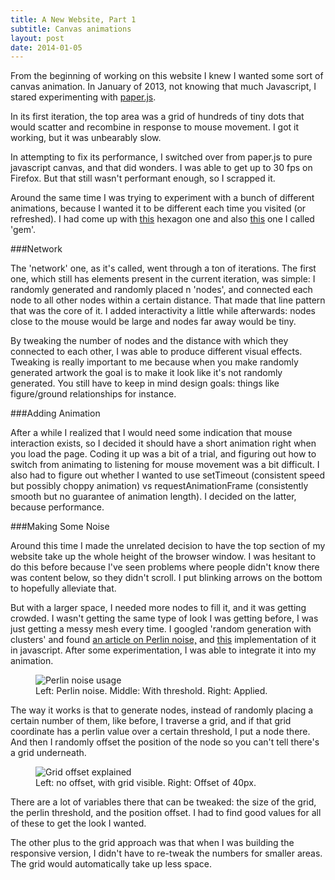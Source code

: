 ```yaml
---
title: A New Website, Part 1
subtitle: Canvas animations
layout: post
date: 2014-01-05
---
```


From the beginning of working on this website I knew I wanted some sort of canvas animation. In January of 2013, not knowing that much Javascript, I stared experimenting with [paper.js](http://paperjs.org).

In its first iteration, the top area was a grid of hundreds of tiny dots that would scatter and recombine in response to mouse movement. I got it working, but it was unbearably slow.

In attempting to fix its performance, I switched over from paper.js to pure javascript canvas, and that did wonders. I was able to get up to 30 fps on Firefox. But that still wasn't performant enough, so I scrapped it.

Around the same time I was trying to experiment with a bunch of different animations, because I wanted it to be different each time you visited (or refreshed). I had come up with [this](http://lab.robertvinluan.com) hexagon one and also [this](http://robertvinluan.com/basement.html) one I called 'gem'.

###Network

The 'network' one, as it's called, went through a ton of iterations. The first one, which still has elements present in the current iteration, was simple: I randomly generated and randomly placed n 'nodes', and connected each node to all other nodes within a certain distance. That made that line pattern that was the core of it. I added interactivity a little while afterwards: nodes close to the mouse would be large and nodes far away would be tiny.

By tweaking the number of nodes and the distance with which they connected to each other, I was able to produce different visual effects. Tweaking is really important to me because when you make randomly generated artwork the goal is to make it look like it's not randomly generated. You still have to keep in mind design goals: things like figure/ground relationships for instance.

###Adding Animation

After a while I realized that I would need some indication that mouse interaction exists, so I decided it should have a short animation right when you load the page. Coding it up was a bit of a trial, and figuring out how to switch from animating to listening for mouse movement was a bit difficult. I also had to figure out whether I wanted to use setTimeout (consistent speed but possibly choppy animation) vs requestAnimationFrame (consistently smooth but no guarantee of animation length). I decided on the latter, because performance.

###Making Some Noise

Around this time I made the unrelated decision to have the top section of my website take up the whole height of the browser window. I was hesitant to do this before because I've seen problems where people didn't know there was content below, so they didn't scroll. I put blinking arrows on the bottom to hopefully alleviate that. 

But with a larger space, I needed more nodes to fill it, and it was getting crowded. I wasn't getting the same type of look I was getting before, I was just getting a messy mesh every time. I googled 'random generation with clusters' and found [an article on Perlin noise,](http://freespace.virgin.net/hugo.elias/models/m_perlin.htm) and [this](https://github.com/josephg/noisejs) implementation of it in javascript. After some experimentation, I was able to integrate it into my animation.

<figure>
<img src="{{site_url}}/imgs/newsitecanvas1.png" alt="Perlin noise usage">
<figcaption>Left: Perlin noise. Middle: With threshold. Right: Applied.</figcaption>
</figure>

The way it works is that to generate nodes, instead of randomly placing a certain number of them, like before, I traverse a grid, and if that grid coordinate has a perlin value over a certain threshold, I put a node there. And then I randomly offset the position of the node so you can't tell there's a grid underneath.

<figure>
<img src="{{site_url}}/imgs/newsitecanvas2.png" alt="Grid offset explained">
<figcaption>Left: no offset, with grid visible. Right: Offset of 40px.</figcaption>
</figure>

There are a lot of variables there that can be tweaked: the size of the grid, the perlin threshold, and the position offset. I had to find good values for all of these to get the look I wanted.

The other plus to the grid approach was that when I was building the responsive version, I didn't have to re-tweak the numbers for smaller areas. The grid would automatically take up less space.


